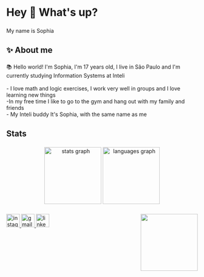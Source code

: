 <h1 align="left">Hey 👋 What's up?</h1>

###

<p align="left">My name is Sophia</p>

###

<h2 align="left">✨ About me</h2>

###

<p align="left">📚 Hello world! I'm Sophia, I'm 17 years old, I live in São Paulo and I'm currently studying Information Systems at Inteli<br><br>- I love math and logic exercises, I work very well in groups and I love learning new things<br>-In my free time I like to go to the gym and hang out with my family and friends<br>- My Inteli buddy It's Sophia, with the same name as me</p>

###

<h2 align="left"></h2>

###

<div align="left">
</div>

###
<h2 align="left">Stats</h2>

###

<div align="center">
  <img src="https://github-readme-stats.vercel.app/api?username=sophiahochman&hide_title=false&hide_rank=false&show_icons=true&include_all_commits=true&count_private=true&disable_animations=false&theme=dracula&locale=en&hide_border=false" height="150" alt="stats graph"  />
  <img src="https://github-readme-stats.vercel.app/api/top-langs?username=sophiahochman&locale=en&hide_title=false&layout=compact&card_width=320&langs_count=5&theme=dracula&hide_border=false" height="150" alt="languages graph"  />
</div>

###

<img align="right" height="150" src="https://media.giphy.com/media/dsfqr6WWFy0q8MAG4C/giphy.gif?cid=ecf05e47ilvpv2dg5o9xb8qqd1jhzanujlw0vpbs8v6ixy16&ep=v1_gifs_search&rid=giphy.gif&ct=g"  />

###

<div align="left">
</div>

###

<div align="left">
  <a href="https://www.instagram.com/hp.sophi?igsh=MXU1czhzY3pidDk4Nw%3D%3D&utm_source=qr" target="_blank">
    <img src="https://img.shields.io/static/v1?message=Instagram&logo=instagram&label=&color=E4405F&logoColor=white&labelColor=&style=for-the-badge" height="35" alt="instagram logo"  />
  </a>
  <a href="sophia.hochman@sou.inteli.edu.org.br" target="_blank">
    <img src="https://img.shields.io/static/v1?message=Gmail&logo=gmail&label=&color=D14836&logoColor=white&labelColor=&style=for-the-badge" height="35" alt="gmail logo"  />
  </a>
  <a href="https://www.linkedin.com/in/sophia-hochman-b821a4346?utm_source=share&utm_campaign=share_via&utm_content=profile&utm_medium=ios_app" target="_blank">
    <img src="https://img.shields.io/static/v1?message=LinkedIn&logo=linkedin&label=&color=0077B5&logoColor=white&labelColor=&style=for-the-badge" height="35" alt="linkedin logo"  />
  </a>
</div>

###

<br clear="both">
